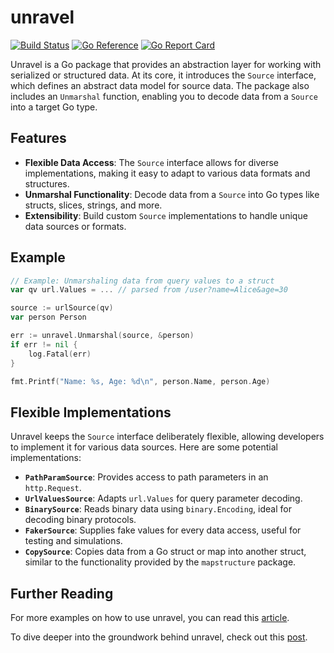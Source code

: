 # unravel

[![Build Status](https://github.com/go-gum/unravel/actions/workflows/go.yml/badge.svg)](https://github.com/go-gum/unravel/actions)
[![Go Reference](https://pkg.go.dev/badge/github.com/go-gum/unravel#section-documentation.svg)](https://pkg.go.dev/github.com/go-gum/unravel#section-documentation)
[![Go Report Card](https://goreportcard.com/badge/github.com/go-gum/unravel)](https://goreportcard.com/report/github.com/go-gum/unravel)

Unravel is a Go package that provides an abstraction layer for working with serialized or structured data. At its core,
it introduces the `Source` interface, which defines an abstract data model for source data. The package also
includes an `Unmarshal` function, enabling you to decode data from a `Source` into a target Go type.

## Features

- **Flexible Data Access**: The `Source` interface allows for diverse implementations, making it easy to adapt to
  various data formats and structures.
- **Unmarshal Functionality**: Decode data from a `Source` into Go types like structs, slices, strings, and more.
- **Extensibility**: Build custom `Source` implementations to handle unique data sources or formats.

## Example

```go
// Example: Unmarshaling data from query values to a struct
var qv url.Values = ... // parsed from /user?name=Alice&age=30

source := urlSource(qv)
var person Person

err := unravel.Unmarshal(source, &person)
if err != nil {
    log.Fatal(err)
}

fmt.Printf("Name: %s, Age: %d\n", person.Name, person.Age)
```

## Flexible Implementations

Unravel keeps the `Source` interface deliberately flexible, allowing developers to implement it for various data
sources. Here are some potential implementations:

- **`PathParamSource`**: Provides access to path parameters in an `http.Request`.
- **`UrlValuesSource`**: Adapts `url.Values` for query parameter decoding.
- **`BinarySource`**: Reads binary data using `binary.Encoding`, ideal for decoding binary protocols.
- **`FakerSource`**: Supplies fake values for every data access, useful for testing and simulations.
- **`CopySource`**: Copies data from a Go struct or map into another struct, similar to the functionality provided
  by the `mapstructure` package.

## Further Reading

For more examples on how to use unravel, you can read this [article](https://stuff.narf.zone/posts/unravel/).

To dive deeper into the groundwork behind unravel, check out this [post](https://stuff.narf.zone/posts/unmarshal/).

